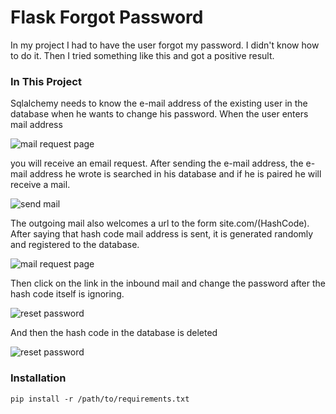 # Flask Forgot Password

In my project I had to have the user forgot my password. I didn't know how to do it. Then I tried something like this and got a positive result.


### In This Project

Sqlalchemy needs to know the e-mail address of the existing user in the database when he wants to change his password. When the user enters mail address

![mail request page](https://github.com/berat/flask-forgot-password/blob/master/screenshots/1.png?raw=true)

you will receive an email request. After sending the e-mail address, the e-mail address he wrote is searched in his database and if he is paired he will receive a mail. 

![send mail](https://github.com/berat/flask-forgot-password/blob/master/screenshots/2.png?raw=true)

The outgoing mail also welcomes a url to the form site.com/(HashCode). After saying that hash code mail address is sent, it is generated randomly and registered to the database.

![mail request page](https://github.com/berat/flask-forgot-password/blob/master/screenshots/3.png?raw=true)

Then click on the link in the inbound mail and change the password after the hash code itself is ignoring.

![reset password](https://github.com/berat/flask-forgot-password/blob/master/screenshots/4.png?raw=true)

And then the hash code in the database is deleted

![reset password](https://github.com/berat/flask-forgot-password/blob/master/screenshots/5.png?raw=true)


### Installation
```
pip install -r /path/to/requirements.txt
```
